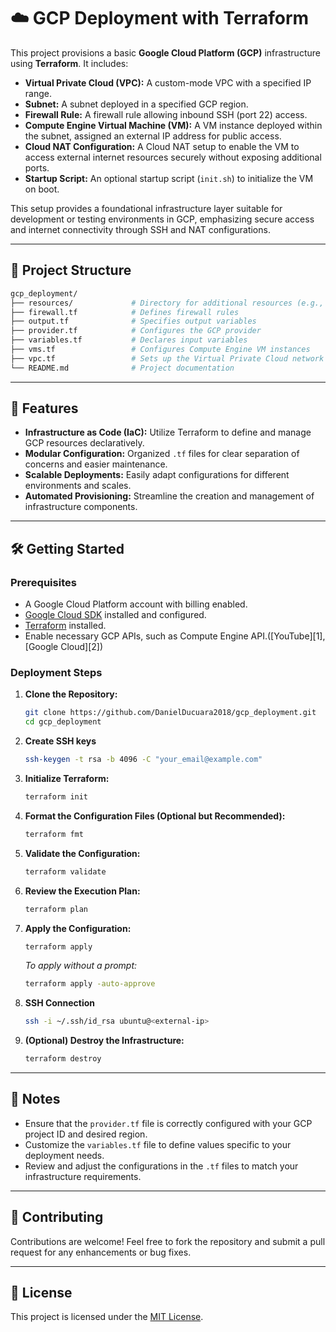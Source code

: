 # ☁️ GCP Deployment with Terraform

This project provisions a basic **Google Cloud Platform (GCP)** infrastructure using **Terraform**. It includes:

* **Virtual Private Cloud (VPC):** A custom-mode VPC with a specified IP range.
* **Subnet:** A subnet deployed in a specified GCP region.
* **Firewall Rule:** A firewall rule allowing inbound SSH (port 22) access.
* **Compute Engine Virtual Machine (VM):** A VM instance deployed within the subnet, assigned an external IP address for public access.
* **Cloud NAT Configuration:** A Cloud NAT setup to enable the VM to access external internet resources securely without exposing additional ports.
* **Startup Script:** An optional startup script (`init.sh`) to initialize the VM on boot.

This setup provides a foundational infrastructure layer suitable for development or testing environments in GCP, emphasizing secure access and internet connectivity through SSH and NAT configurations.

---

## 📁 Project Structure

```bash
gcp_deployment/
├── resources/             # Directory for additional resources (e.g., scripts, images)
├── firewall.tf            # Defines firewall rules
├── output.tf              # Specifies output variables
├── provider.tf            # Configures the GCP provider
├── variables.tf           # Declares input variables
├── vms.tf                 # Configures Compute Engine VM instances
├── vpc.tf                 # Sets up the Virtual Private Cloud network
└── README.md              # Project documentation
```

---

## 🚀 Features

* **Infrastructure as Code (IaC):** Utilize Terraform to define and manage GCP resources declaratively.
* **Modular Configuration:** Organized `.tf` files for clear separation of concerns and easier maintenance.
* **Scalable Deployments:** Easily adapt configurations for different environments and scales.
* **Automated Provisioning:** Streamline the creation and management of infrastructure components.

---

## 🛠️ Getting Started

### Prerequisites

* A Google Cloud Platform account with billing enabled.
* [Google Cloud SDK](https://cloud.google.com/sdk/docs/install) installed and configured.
* [Terraform](https://www.terraform.io/downloads.html) installed.
* Enable necessary GCP APIs, such as Compute Engine API.([YouTube][1], [Google Cloud][2])

### Deployment Steps

1. **Clone the Repository:**

   ```bash
   git clone https://github.com/DanielDucuara2018/gcp_deployment.git
   cd gcp_deployment
   ```
   
2. **Create SSH keys**

   ```bash
   ssh-keygen -t rsa -b 4096 -C "your_email@example.com"
   ```

3. **Initialize Terraform:**

   ```bash
   terraform init
   ```

4. **Format the Configuration Files (Optional but Recommended):**

   ```bash
   terraform fmt
   ```

5. **Validate the Configuration:**

   ```bash
   terraform validate
   ```

6. **Review the Execution Plan:**

   ```bash
   terraform plan
   ```

7. **Apply the Configuration:**

   ```bash
   terraform apply
   ```

   *To apply without a prompt:*
   
   ```bash
   terraform apply -auto-approve
   ```

8. **SSH Connection**

   ```bash
   ssh -i ~/.ssh/id_rsa ubuntu@<external-ip>
   ```

9. **(Optional) Destroy the Infrastructure:**

   ```bash
   terraform destroy
   ```
---

## 📌 Notes

* Ensure that the `provider.tf` file is correctly configured with your GCP project ID and desired region.
* Customize the `variables.tf` file to define values specific to your deployment needs.
* Review and adjust the configurations in the `.tf` files to match your infrastructure requirements.

---

## 🤝 Contributing

Contributions are welcome! Feel free to fork the repository and submit a pull request for any enhancements or bug fixes.

---

## 📄 License

This project is licensed under the [MIT License](LICENSE).
